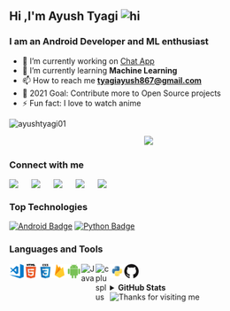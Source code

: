 ## Hi ,I'm Ayush Tyagi <img src="https://user-images.githubusercontent.com/1303154/88677602-1635ba80-d120-11ea-84d8-d263ba5fc3c0.gif" width="34px" alt="hi"> 

### I am an Android Developer and ML enthusiast


- 🔭 I’m currently working on [Chat App](https://github.com/ayushtyagi01/ChatApp)
- 🌱 I’m currently learning **Machine Learning**
- 📫 How to reach me **tyagiayush867@gmail.com**
- 🥅 2021 Goal: Contribute more to Open Source projects
- ⚡ Fun fact: I love to watch anime


<p align="left"> <img src="https://komarev.com/ghpvc/?username=ayushtyagi01&label=Profile%20views&color=0e75b6&style=flat" alt="ayushtyagi01" /> </p>

<div align="center">
  <img src=https://camo.githubusercontent.com/992babdffd8c74a1502de375fbdf7e4d54773242/68747470733a2f2f6d656469612e67697068792e636f6d2f6d656469612f53576f536b4e36447854737a71494b4571762f67697068792e676966 width="800">
</div>


### Connect with me
[<img align="left" width="40px" src="https://img.icons8.com/color/96/000000/twitter-squared.png" />][twitter]
[<img align="left"  width="40px" src="https://img.icons8.com/color/96/000000/linkedin.png" />][linkedin]
[<img align="left"  width="40px" src="https://img.icons8.com/color/96/000000/instagram-new.png" />][instagram]
[<img align="left"  width="40px" src="https://img.icons8.com/color/96/000000/gmail.png" />][email]
[<img align="left"  width="40px" src="https://img.icons8.com/color/96/000000/facebook.png" />][facebook]

<br />



### Top Technologies

[![Android Badge](https://img.shields.io/badge/-Android-3C873A?style=for-the-badge&labelColor=black&logo=android&logoColor=3C873A)](#) 
[![Python Badge](https://img.shields.io/badge/-Python-e535ab?style=for-the-badge&labelColor=black&logo=python&logoColor=e535ab)](#) 



### Languages and Tools
<img align="left" alt="Visual Studio Code" width="26px" src="https://raw.githubusercontent.com/github/explore/80688e429a7d4ef2fca1e82350fe8e3517d3494d/topics/visual-studio-code/visual-studio-code.png" />
<img align="left" alt="HTML" width="26px" src="https://raw.githubusercontent.com/github/explore/80688e429a7d4ef2fca1e82350fe8e3517d3494d/topics/html/html.png" />
<img align="left" alt="CSS" width="26px" src="https://raw.githubusercontent.com/github/explore/80688e429a7d4ef2fca1e82350fe8e3517d3494d/topics/css/css.png" />
<img align="left" alt="Firebase" width="26px" src="https://raw.githubusercontent.com/github/explore/78df643247d429f6cc873026c0622819ad797942/topics/firebase/firebase.png" />
<img align="left" alt="Android" width="26px" src="https://raw.githubusercontent.com/github/explore/80688e429a7d4ef2fca1e82350fe8e3517d3494d/topics/android/android.png" />
<img align="left" alt="Java" width="26px" src="https://devicons.github.io/devicon/devicon.git/icons/java/java-original-wordmark.svg" />
<img align="left" alt="cplusplus" width="26" src="https://devicons.github.io/devicon/devicon.git/icons/cplusplus/cplusplus-original.svg" />
<img align="left" alt="python" width="26px" src="https://raw.githubusercontent.com/github/explore/80688e429a7d4ef2fca1e82350fe8e3517d3494d/topics/python/python.png" />
<img align="left" alt="GitHub" width="26px" src="https://raw.githubusercontent.com/github/explore/78df643247d429f6cc873026c0622819ad797942/topics/github/github.png" />

<br />
<br />

<details>
  <summary><b>GitHub Stats</b></summary>
  <img align="left"  src="https://github-readme-stats.vercel.app/api?username=ayushtyagi01&show_icons=true&hide_border=true&title_color=ffc857&icon_color=8ac926&text_color=daf7dc&bg_color=151515" />
 </details
 <br />
  
  <img height="120" alt="Thanks for visiting me" width="100%" src="https://raw.githubusercontent.com/BrunnerLivio/brunnerlivio/master/images/marquee.svg" />
 
 [twitter]: https://twitter.com/ayushtyagi_01
[facebook]: https://www.facebook.com/ayush.tyagi.507027
[instagram]: https://instagram.com/ayushtyagi_01
[email]: tyagiayush867@gmail.com
[linkedin]: https://linkedin.com/in/ayushtyagi






